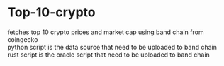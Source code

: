 # Top-10-crypto
fetches top 10 crypto prices and market cap using band chain from coingecko <br/>
python script is the data source that need to be uploaded to band chain<br/>
rust script is the oracle script that need to be uploaded to band chain <br/>
